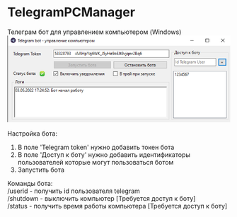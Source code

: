 # TelegramPCManager
Телеграм бот для управлением компьютером (Windows)      
![Иллюстрация к проекту](https://github.com/prethink/TelegramPCManager/blob/master/bot.png)   

Настройка бота:
1) В поле 'Telegram token' нужно добавить токен бота   
2) В поле 'Доступ к боту' нужно добавить идентификаторы пользователей которые могут пользоваться ботом  
3) Запустить бота


Команды бота:   
/userid - получить id пользователя telegram   
/shutdown - выключить компьютер [Требуется доступ к боту]      
/status - получить время работы компьютера [Требуется доступ к боту]   
